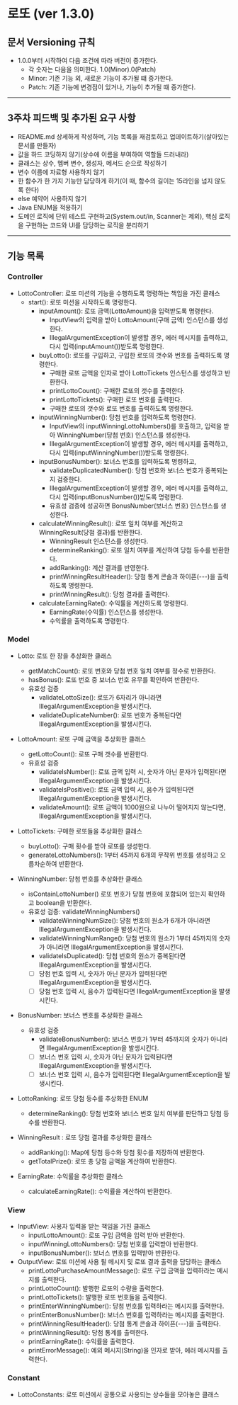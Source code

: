 # 로또 (ver 1.3.0)

## 문서 Versioning 규칙

- 1.0.0부터 시작하여 다음 조건에 따라 버전이 증가한다.
  - 각 숫자는 다음을 의미한다. 1.0(Minor).0(Patch)
  - Minor: 기존 기능 외, 새로운 기능이 추가될 떄 증가한다.
  - Patch: 기존 기능에 변경점이 있거나, 기능이 추가될 떄 증가한다.

---

## 3주차 피드백 및 추가된 요구 사항 

- README.md 상세하게 작성하며, 기능 목록을 재검토하고 업데이트하기(살아있는 문서를 만들자)
- 값을 하드 코딩하지 않기(상수에 이름을 부여하여 역할들 드러내라)
- 클래스는 상수, 멤버 변수, 생성자, 메서드 순으로 작성하기
- 변수 이름에 자료형 사용하지 않기
- 한 함수가 한 가지 기능만 담당하게 하기(이 때, 함수의 길이는 15라인을 넘지 않도록 한다)
- else 예약어 사용하지 않기
- Java ENUM을 적용하기
- 도메인 로직에 단위 테스트 구현하고(System.out/in, Scanner는 제외), 핵심 로직을 구현하는 코드와 UI를 담당하는 로직을 분리하기

---

## 기능 목록

### Controller
- LottoController: 로또 미션의 기능을 수행하도록 명령하는 책임을 가진 클래스
  - start(): 로또 미션을 시작하도록 명령한다.
    - inputAmount(): 로또 금액(LottoAmount)을 입력받도록 명령한다.
      - InputView의 입력을 받아 LottoAmount(구매 금액) 인스턴스를 생성한다.
      - IllegalArgumentException이 발생할 경우, 에러 메시지를 출력하고, 다시 입력(inputAmount())받도록 명령한다.
    - buyLotto(): 로또를 구입하고, 구입한 로또의 갯수와 번호를 출력하도록 명령한다.
      - 구매한 로또 금액을 인자로 받아 LottoTickets 인스턴스를 생성하고 반환한다.
      - printLottoCount(): 구매한 로또의 갯수를 출력한다.
      - printLottoTickets(): 구매한 로또 번호를 출력한다.
      - 구매한 로또의 갯수와 로또 번호를 출력하도록 명령한다.
    - inputWinningNumber(): 당첨 번호를 입력하도록 명령한다.
      - InputView의 inputWinningLottoNumbers()를 호출하고, 입력을 받아 WinningNumber(당첨 번호) 인스턴스를 생성한다.
      - IllegalArgumentException이 발생할 경우, 에러 메시지를 출력하고, 다시 입력(inputWinningNumber())받도록 명령한다.
    - inputBonusNumber(): 보너스 번호를 입력하도록 명령하고, 
      - validateDuplicatedNumber(): 당첨 번호와 보너스 번호가 중복되는지 검증한다.
      - IllegalArgumentException이 발생할 경우, 에러 메시지를 출력하고, 다시 입력(inputBonusNumber())받도록 명령한다.
      - 유효성 검증에 성공하면 BonusNumber(보너스 번호) 인스턴스를 생성한다.
    - calculateWinningResult(): 로또 일치 여부를 계산하고 WinningResult(당첨 결과)를 반환한다.
      - WinningResult 인스턴스를 생성한다.
      - determineRanking(): 로또 일치 여부를 계산하여 당첨 등수를 반환한다.
      - addRanking(): 계산 결과를 반영한다.
      - printWinningResultHeader(): 당첨 통계 콘솔과 하이픈(---)을 출력하도록 명령한다.
      - printWinningResult(): 당첨 결과를 출력한다.
    - calculateEarningRate(): 수익률을 계산하도록 명령한다.
      - EarningRate(수익률) 인스턴스를 생성한다.
      - 수익률을 출력하도록 명령한다.

### Model
- Lotto: 로또 한 장을 추상화한 클래스
  - getMatchCount(): 로또 번호와 당첨 번호 일치 여부를 정수로 반환한다.
  - hasBonus(): 로또 번호 중 보너스 번호 유무를 확인하여 반환한다.
  - 유효성 검증
    - validateLottoSize(): 로또가 6자리가 아니라면 IllegalArgumentException을 발생시킨다.
    - validateDuplicateNumber(): 로또 번호가 중복된다면 IllegalArgumentException을 발생시킨다.
- LottoAmount: 로또 구매 금액을 추상화한 클래스
  - getLottoCount(): 로또 구매 갯수를 반환한다.
  - 유효성 검증
    - validateIsNumber(): 로또 금액 입력 시, 숫자가 아닌 문자가 입력된다면 IllegalArgumentException을 발생시킨다.
    - validateIsPositive(): 로또 금액 입력 시, 음수가 입력된다면 IllegalArgumentException을 발생시킨다.
    - validateAmount(): 로또 금액이 1000원으로 나누어 떨어지지 않는다면, IllegalArgumentException을 발생시킨다.

- LottoTickets: 구매한 로또들을 추상화한 클래스
  - buyLotto(): 구매 횟수를 받아 로또를 생성한다.
  - generateLottoNumbers(): 1부터 45까지 6개의 무작위 번호를 생성하고 오름차순하여 반환한다.
- WinningNumber: 당첨 번호를 추상화한 클래스
  - isContainLottoNumber() 로또 번호가 당첨 번호에 포함되어 있는지 확인하고 boolean을 반환한다.
  - 유효성 검증: validateWinningNumbers()
    - validateWinningNumSize(): 당첨 번호의 원소가 6개가 아니라면 IllegalArgumentException을 발생시킨다.
    - validateWinningNumRange(): 당첨 번호의 원소가 1부터 45까지의 숫자가 아니라면 IllegalArgumentException을 발생시킨다.
    - validateIsDuplicated(): 당첨 번호의 원소가 중복된다면 IllegalArgumentException을 발생시킨다.
    - [ ] 당첨 번호 입력 시, 숫자가 아닌 문자가 입력된다면 IllegalArgumentException을 발생시킨다.
    - [ ] 당첨 번호 입력 시, 음수가 입력된다면 IllegalArgumentException을 발생시킨다.
- BonusNumber: 보너스 번호를 추상화한 클래스
  - 유효성 검증
    - validateBonusNumber(): 보너스 번호가 1부터 45까지의 숫자가 아니라면 IllegalArgumentException을 발생시킨다.
    - [ ] 보너스 번호 입력 시, 숫자가 아닌 문자가 입력된다면 IllegalArgumentException을 발생시킨다.
    - [ ] 보너스 번호 입력 시, 음수가 입력된다면 IllegalArgumentException을 발생시킨다.
- LottoRanking: 로또 당첨 등수를 추상화한 ENUM
  - determineRanking(): 당첨 번호와 보너스 번호 일치 여부를 판단하고 당첨 등수를 반환한다.
- WinningResult : 로또 당첨 결과를 추상화한 클래스
  - addRanking(): Map에 당첨 등수와 당첨 횟수를 저장하여 반환한다.
  - getTotalPrize(): 로또 총 당첨 금액을 계산하여 반환한다.
- EarningRate: 수익률을 추상화한 클래스
  - calculateEarningRate(): 수익률을 계산하여 반환한다.

### View
- InputView: 사용자 입력을 받는 책임을 가진 클래스
  - inputLottoAmount(): 로또 구입 금액을 입력 받아 반환한다.
  - inputWinningLottoNumbers(): 당첨 번호를 입력받아 반환한다.
  - inputBonusNumber(): 보너스 번호를 입력받아 반환한다.
- OutputView: 로또 미션에 사용 될 메시지 및 로또 결과 출력을 담당하는 클래스
  - printLottoPurchaseAmountMessage(): 로또 구입 금액을 입력하라는 메시지를 출력한다.
  - printLottoCount(): 발행한 로또의 수량을 출력한다.
  - printLottoTickets(): 발행한 로또 번호들을 출력한다.
  - printEnterWinningNumber(): 당첨 번호를 입력하라는 메시지를 출력한다.
  - printEnterBonusNumber(): 보너스 번호를 입력하라는 메시지를 출력한다.
  - printWinningResultHeader(): 당첨 통계 콘솔과 하이픈(---)을 출력한다.
  - printWinningResult(): 당첨 통계를 출력한다.
  - printEarningRate(): 수익률을 출력한다.
  - printErrorMessage(): 예외 메시지(String)을 인자로 받아, 에러 메시지를 출력한다.

### Constant
- LottoConstants: 로또 미션에서 공통으로 사용되는 상수들을 모아놓은 클래스
